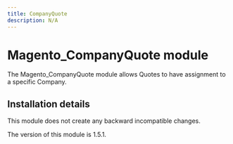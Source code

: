 ```yaml
---
title: CompanyQuote
description: N/A
---
```


# Magento_CompanyQuote module

The Magento_CompanyQuote module allows Quotes to have assignment to a specific Company.

## Installation details

This module does not create any backward incompatible changes.

<InlineAlert slots="text" />
The version of this module is 1.5.1.
